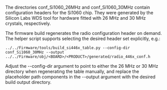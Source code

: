 The directories conf_Si1060_26MHz and conf_Si1060_30MHz contain configuration headers for the Si1060 chip. They were generated by the Silicon Labs WDS tool for hardware fitted with 26 MHz and 30 MHz crystals, respectively.

The firmware build regenerates the radio configuration header on demand. The helper script supports selecting the desired header set explicitly, e.g.:

    ../../Firmware/tools/build_si446x_table.py --config-dir conf_Si1060_30MHz --output ../../Firmware/obj/<BOARD>/<PRODUCT>/generated/radio_446x_conf.h

Adjust the --config-dir argument to point to either the 26 MHz or 30 MHz directory when regenerating the table manually, and
replace the placeholder path components in the --output argument with the desired build output directory.
